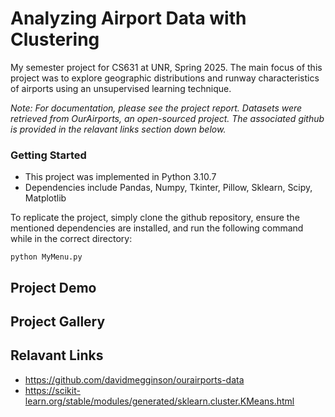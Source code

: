# Analyzing Airport Data with Clustering
My semester project for CS631 at UNR, Spring 2025. The main focus of this project was to explore geographic distributions and runway characteristics of airports using an unsupervised learning technique.

*Note: For documentation, please see the project report. Datasets were retrieved from OurAirports, an open-sourced project. The associated github is provided in the relavant links section down below.* 

### Getting Started
* This project was implemented in Python 3.10.7
* Dependencies include Pandas, Numpy, Tkinter, Pillow, Sklearn, Scipy, Matplotlib

To replicate the project, simply clone the github repository, ensure the mentioned dependencies are installed, and run the following command while in the correct directory:
```
python MyMenu.py
```

## Project Demo

## Project Gallery

## Relavant Links
* https://github.com/davidmegginson/ourairports-data
* https://scikit-learn.org/stable/modules/generated/sklearn.cluster.KMeans.html

